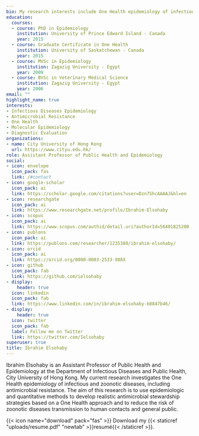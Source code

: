 ```yaml
---
bio: My research interests include One Health epidemiology of infectious and zoonotic diseases, including antimicrobial resistance.
education:
  courses:
  - course: PhD in Epidemiology
    institution: University of Prince Edward Island - Canada
    year: 2015
  - course: Graduate Certificate in One Health
    institution: University of Saskatchewan - Canada
    year: 2015
  - course: MVSc in Epidemiology 
    institution: Zagazig University - Egypt 
    year: 2009
  - course: BVSc in Veterinary Medical Science
    institution: Zagazig University - Egypt 
    year: 2006
email: ""
highlight_name: true
interests:
- Infectious Diseases Epidemiology 
- Antimicrobial Resistance
- One Health 
- Molecular Epidemiology 
- Diagnostic Evaluation
organizations:
- name: City University of Hong Kong
  url: https://www.cityu.edu.hk/
role: Assistant Professor of Public Health and Epidemiology 
social:
- icon: envelope
  icon_pack: fas
  link: /#contact
- icon: google-scholar
  icon_pack: ai
  link: https://scholar.google.com/citations?user=Dzn7ShcAAAAJ&hl=en
- icon: researchgate
  icon_pack: ai 
  link: https://www.researchgate.net/profile/Ibrahim-Elsohaby
- icon: scopus
  icon_pack: ai 
  link: https://www.scopus.com/authid/detail.uri?authorId=56401825200
- icon: publons
  icon_pack: ai
  link: https://publons.com/researcher/1235388/ibrahim-elsohaby/
- icon: orcid
  icon_pack: ai
  link: https://orcid.org/0000-0003-2533-988X
- icon: github
  icon_pack: fab
  link: https://github.com/ielsohaby
- display:
    header: true
  icon: linkedin
  icon_pack: fab
  link: https://www.linkedin.com/in/ibrahim-elsohaby-b8847b46/
- display:
    header: true
  icon: twitter
  icon_pack: fab
  label: Follow me on Twitter
  link: https://twitter.com/Ielsohaby
superuser: true
title: Ibrahim Elsohaby
---
```


Ibrahim Elsohaby is an Assistant Professor of Public Health and Epidemiology at the Department of Infectious Diseases and Public Health, City University of Hong Kong. My current research investigates the One Health epidemiology of infectious and zoonotic diseases, including antimicrobial resistance. The aim of this research is to use epidemiologic and quantitative methods to develop realistic antimicrobial stewardship strategies based on a One Health approach and to reduce the risk of zoonotic diseases transmission to human contacts and general public.

{{< icon name="download" pack="fas" >}} Download my {{< staticref "uploads/resume.pdf" "newtab" >}}resumé{{< /staticref >}}.
